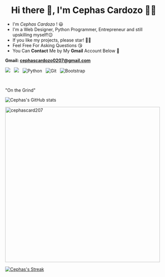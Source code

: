 <h1 align='center'> Hi there 👋, I'm Cephas Cardozo 👨‍💻</h1>


- I'm *Cephas Cardozo* ! :smiley: <br>
- I'm a Web Designer, Python Programmer, Entrepreneur and still upskilling myself!:wink: <br>
- If you like my projects, please star! 🌟🙏 <br>
- Feel Free For Asking Questions :kissing_heart: <br>
- You Can **Contact** Me by My **Gmail** Account Below :facepunch: <br>

**Gmail: cephascardozo0207@gmail.com**

  <img src="https://img.shields.io/badge/html5%20-%23e34f26.svg?&style=for-the-badge&logo=html5&logoColor=white" />&nbsp;&nbsp;
  <img src="https://img.shields.io/badge/css3%20-%23e34f26.svg?&style=for-the-badge&logo=css3&logoColor=white" />&nbsp;&nbsp;
  <img alt="Python" src="https://img.shields.io/badge/python%20-%2314354C.svg?&style=for-the-badge&logo=python&logoColor=white"/>&nbsp;&nbsp;
  <img alt="Git" src="https://img.shields.io/badge/git%20-%23F05033.svg?&style=for-the-badge&logo=git&logoColor=white"/>&nbsp;&nbsp;
  ![Bootstrap](https://img.shields.io/badge/Bootstrap-222222?style=for-the-badge&logo=bootstrap&logoColor=white)


<br>

"On the Grind"

![Cephas's GitHub stats](https://jolibois-readme-stats.vercel.app/api?username=cephascard0207&show_icons=true&theme=radical&include_all_commits=true&count_private=true)

<p><img align="center" width="496px" src="https://github-readme-stats.vercel.app/api/top-langs?username=cephascard0207&show_icons=true&locale=en&layout=compact&theme=radical" alt="cephascard207" /></p>

[![Cephas's Streak](http://github-readme-streak-stats.herokuapp.com?user=cephascard0207&theme=radical&fire=yellow&currStreakNum=yellow)](https://github.com/cephascard0207)



